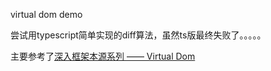 virtual dom demo

尝试用typescript简单实现的diff算法，虽然ts版最终失败了。。。。。

主要参考了[深入框架本源系列 —— Virtual Dom](https://juejin.im/post/5b10dd36e51d4506e04cf802)